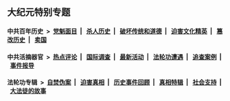## 大纪元特别专题

#### 中共百年历史 &nbsp;>&nbsp; [党魁面目](indexes/nf1176107/README.md?10100430) &nbsp;| &nbsp; [杀人历史](indexes/nf1176106/README.md?10100430) &nbsp;| &nbsp; [破坏传统和道德](indexes/nf1176106/README.md?10100430) &nbsp;| &nbsp; [迫害文化精英](indexes/nf1176111/README.md?10100430) &nbsp;| &nbsp; [篡改历史](indexes/nf1176115/README.md?10100430) &nbsp;| &nbsp; [卖国](indexes/nf1176117/README.md?10100430) 

#### 中共活摘器官 &nbsp;>&nbsp; [热点评论](indexes/nf5879/README.md?10100430) &nbsp;| &nbsp; [国际调查](indexes/nf5947/README.md?10100430) &nbsp;| &nbsp; [最新活动](indexes/nf5883/README.md?10100430) &nbsp;| &nbsp; [法轮功遭遇](indexes/nf5881/README.md?10100430) &nbsp;| &nbsp; [追查案例](indexes/nf5880/README.md?10100430) &nbsp;| &nbsp; [事件报导](indexes/nf5877/README.md?10100430) 

#### 法轮功专辑 &nbsp;>&nbsp; [自焚伪案](indexes/nf5562/README.md?10100430) &nbsp;| &nbsp; [迫害真相](indexes/nf4379/README.md?10100430) &nbsp;| &nbsp; [历史事件回顾](indexes/nf5793/README.md?10100430) &nbsp;| &nbsp; [真相特辑](indexes/nf4389/README.md?10100430) &nbsp;| &nbsp; [社会支持](indexes/nf4386/README.md?10100430) &nbsp;| &nbsp; [大法徒的故事](indexes/nf1147481/README.md?10100430) 
